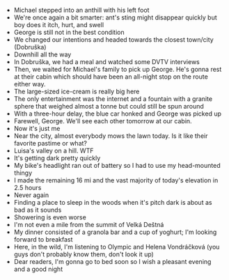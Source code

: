 - Michael stepped into an anthill with his left foot
- We're once again a bit smarter: ant's sting might disappear quickly but boy does it itch, hurt, and swell
- George is still not in the best condition
- We changed our intentions and headed towards the closest town/city (Dobruška)
- Downhill all the way
- In Dobruška, we had a meal and watched some DVTV interviews
- Then, we waited for Michael's family to pick up George. He's gonna rest at their cabin which should have been an all-night stop on the route either way.
- The large-sized ice-cream is really big here
- The only entertainment was the internet and a fountain with a granite sphere that weighed almost a tonne but could still be spun around
- With a three-hour delay, the blue car honked and George was picked up
- Farewell, George. We'll see each other tomorrow at our cabin.
- Now it's just me
- Near the city, almost everybody mows the lawn today. Is it like their favorite pastime or what?
- Luisa's valley on a hill. WTF
- It's getting dark pretty quickly
- My bike's headlight ran out of battery so I had to use my head-mounted thingy
- I made the remaining 16 mi and the vast majority of today's elevation in 2.5 hours
- Never again
- Finding a place to sleep in the woods when it's pitch dark is about as bad as it sounds
- Showering is even worse
- I'm not even a mile from the summit of Velká Deštná
- My dinner consisted of a granola bar and a cup of yoghurt; I'm looking forward to breakfast
- Here, in the wild, I'm listening to Olympic and Helena Vondráčková (you guys don't probably know them, don't look it up)
- Dear readers, I'm gonna go to bed soon so I wish a pleasant evening and a good night